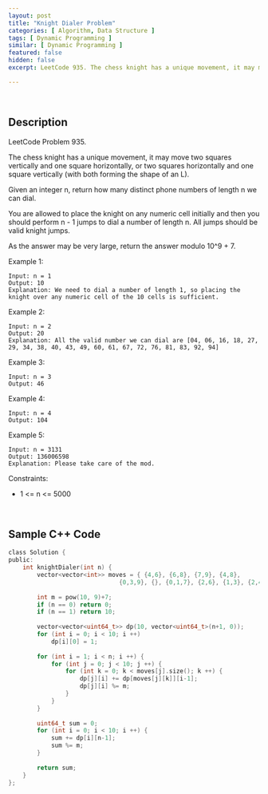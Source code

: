 ```yaml
---
layout: post
title: "Knight Dialer Problem"
categories: [ Algorithm, Data Structure ]
tags: [ Dynamic Programming ]
similar: [ Dynamic Programming ]
featured: false
hidden: false
excerpt: LeetCode 935. The chess knight has a unique movement, it may move two squares vertically and one square horizontally, or two squares horizontally and one square vertically (with both forming the shape of an L). The possible movements of chess knight are shown in this diagaram

---
```


<br />

## Description

LeetCode Problem 935.

The chess knight has a unique movement, it may move two squares vertically and one square horizontally, or two squares horizontally and one square vertically (with both forming the shape of an L). 

Given an integer n, return how many distinct phone numbers of length n we can dial.

You are allowed to place the knight on any numeric cell initially and then you should perform n - 1 jumps to dial a number of length n. All jumps should be valid knight jumps.

As the answer may be very large, return the answer modulo 10^9 + 7.

Example 1:
```
Input: n = 1
Output: 10
Explanation: We need to dial a number of length 1, so placing the knight over any numeric cell of the 10 cells is sufficient.
```

Example 2:
```
Input: n = 2
Output: 20
Explanation: All the valid number we can dial are [04, 06, 16, 18, 27, 29, 34, 38, 40, 43, 49, 60, 61, 67, 72, 76, 81, 83, 92, 94]
```

Example 3:
```
Input: n = 3
Output: 46
```

Example 4:
```
Input: n = 4
Output: 104
```

Example 5:
```
Input: n = 3131
Output: 136006598
Explanation: Please take care of the mod.
```

Constraints:
* 1 <= n <= 5000

<br />

## Sample C++ Code


```c
class Solution {
public:
    int knightDialer(int n) {
        vector<vector<int>> moves = { {4,6}, {6,8}, {7,9}, {4,8}, 
                               {0,3,9}, {}, {0,1,7}, {2,6}, {1,3}, {2,4} };
        
        int m = pow(10, 9)+7;
        if (n == 0) return 0;
        if (n == 1) return 10;
        
        vector<vector<uint64_t>> dp(10, vector<uint64_t>(n+1, 0));
        for (int i = 0; i < 10; i ++)
            dp[i][0] = 1;
        
        for (int i = 1; i < n; i ++) {
            for (int j = 0; j < 10; j ++) {
                for (int k = 0; k < moves[j].size(); k ++) {
                    dp[j][i] += dp[moves[j][k]][i-1];
                    dp[j][i] %= m;
                }
            }
        }
        
        uint64_t sum = 0;
        for (int i = 0; i < 10; i ++) {
            sum += dp[i][n-1];
            sum %= m;
        }
        
        return sum;
    }
};
```


